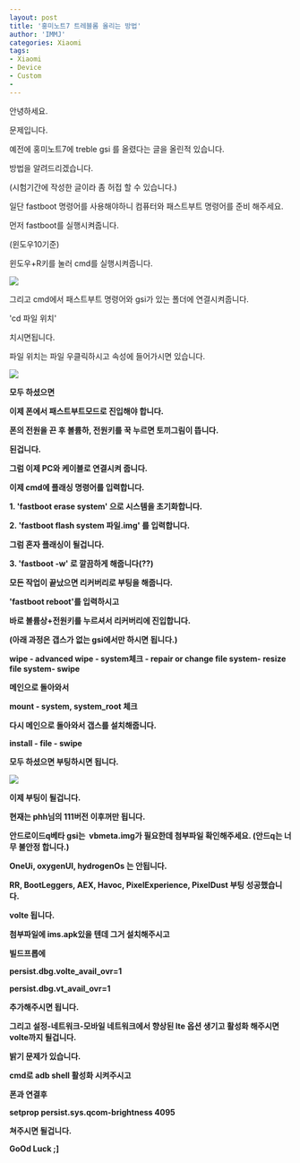 ```yaml
---
layout: post
title: '홍미노트7 트레블롬 올리는 방법'
author: 'IMMJ'
categories: Xiaomi
tags:
- Xiaomi
- Device
- Custom
- 
---
```



<script> location.href='https://cafe.naver.com/develoid/866974' ; </script>

<p></p><p><p></p><p>안녕하세요.</p></p><p>문제입니다.</p><p>예전에 홍미노트7에 treble gsi 를 올렸다는 글을 올린적 있습니다.</p><p>방법을 알려드리겠습니다.</p><p>(시험기간에 작성한 글이라 좀 허접 할 수 있습니다.)</p><p>일단 fastboot 명령어를 사용해야하니 컴퓨터와 패스트부트 명령어를 준비 해주세요.</p><p>먼저 fastboot를 실행시켜줍니다.</p><p>(윈도우10기준)</p><p>윈도우+R키를 눌러 cmd를 실행시켜줍니다.</p><p><img src="https://cafeptthumb-phinf.pstatic.net/MjAxOTA0MjFfMjAz/MDAxNTU1ODU1NDU1MjU0.SqMHeKBhFG2MAWkzPyFqrbsgefe16UFzj4AUT_kgrSQg.LFKwit_VzTP-RnLs24-8kP8kvCD4D0I4VOMnp0GXmDAg.PNG.kmss9531/1.PNG?type=w740"></p><p>그리고 cmd에서 패스트부트 명령어와 gsi가 있는 폴더에 연결시켜줍니다.</p><p>'cd 파일 위치'</p><p>치시면됩니다.</p><p>파일 위치는 파일 우클릭하시고 속성에 들어가시면 있습니다.</p><p><img src="https://cafeptthumb-phinf.pstatic.net/MjAxOTA0MjFfODMg/MDAxNTU1ODU1NjM4MjMy.BmuVnhOv6NESPvOFkSaiHstR9aOv9mMh07zm0i9OtjUg.V-tpOuMxnegSi2ppkwuCK7nmOwzq71qVdAlRXtNYMlog.PNG.kmss9531/2.PNG?type=w740"><b></p><p>모두 하셨으면&nbsp;</p><p>이제 폰에서 패스트부트모드로 진입해야 합니다.</p><p>폰의 전원을 끈 후 볼륨하, 전원키를 꾹 누르면 토끼그림이 뜹니다.</p><p>된겁니다.</p><p>그럼 이제 PC와 케이블로 연결시켜 줍니다.</p><p>이제 cmd에 플래싱 명령어를 입력합니다.</p><p>1. 'fastboot erase system' 으로 시스템을 초기화합니다.</p><p>2. 'fastboot flash system 파일.img'&nbsp;를 입력합니다.</p><p>그럼 혼자 플래싱이 될겁니다.</p><p>3. 'fastboot -w' 로 깔끔하게 해줍니다(??)</p><p>모든 작업이 끝났으면 리커버리로 부팅을 해줍니다.</p><p>'fastboot reboot'를 입력하시고&nbsp;</p><p>바로&nbsp;볼륨상+전원키를 누르셔서 리커버리에 진입합니다.</p><p>(아래 과정은 갭스가 없는 gsi에서만 하시면 됩니다.)</p><p>wipe - advanced wipe - system체크 - repair or change file system- resize file system- swipe</p><p>메인으로 돌아와서</p><p>mount - system, system_root 체크</p><p>다시 메인으로 돌아와서 갭스를 설치해줍니다.</p><p>install - file - swipe</p><p>모두 하셨으면 부팅하시면 됩니다.</p><p><img src="https://cafeptthumb-phinf.pstatic.net/MjAxOTA0MjFfMTY5/MDAxNTU1ODU3ODM2MTIx.HUUAz1TTnX0hr13uBNUtPs0N1HkMxZ_gO1MoIrvvBxog.hvvGdmSYEeuRXUExQfeC51h2r8-Gt5elb6zLH2mF2XMg.GIF.kmss9531/ezgif.com-optimize.gif?type=w740"><b></p><p>이제 부팅이 될겁니다.</p><p>현재는 phh님의 111버전 이후꺼만 됩니다.</p><p>안드로이드q베타 gsi는&nbsp; vbmeta.img가 필요한데 첨부파일 확인해주세요. (안드q는 너무 불안정 합니다.)</p><p>OneUi, oxygenUI, hydrogenOs 는 안됩니다.</p><p>RR, BootLeggers, AEX, Havoc, PixelExperience, PixelDust 부팅 성공했습니다.</p><p>volte 됩니다.</p><p>첨부파일에 ims.apk있을 텐데 그거 설치해주시고&nbsp;</p><p>빌드프롭에</p><p>persist.dbg.volte_avail_ovr=1</p><p>persist.dbg.vt_avail_ovr=1</p><p>추가해주시면 됩니다.</p><p>그리고 설정-네트워크-모바일 네트워크에서 향상된 lte 옵션 생기고 활성화 해주시면 volte까지 될겁니다.</p></p></p><b><p><p><p>밝기 문제가 있습니다.</p></p></p></blockquote><p><p><p>cmd로 adb shell 활성화 시켜주시고&nbsp;</p><p>폰과 연결후</p><p>setprop persist.sys.qcom-brightness 4095</p><p>쳐주시면 될겁니다.</p><p>GoOd Luck ;]</p></p>

